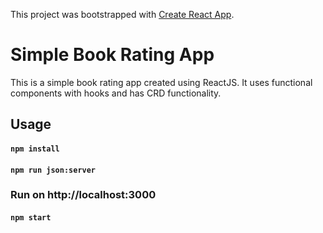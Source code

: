 This project was bootstrapped with [Create React App](https://github.com/facebook/create-react-app).

# Simple Book Rating App

This is a simple book rating app created using ReactJS. It uses functional components with hooks and has CRD functionality.

## Usage

#### `npm install`

#### `npm run json:server`

### Run on http://localhost:3000
#### `npm start`

